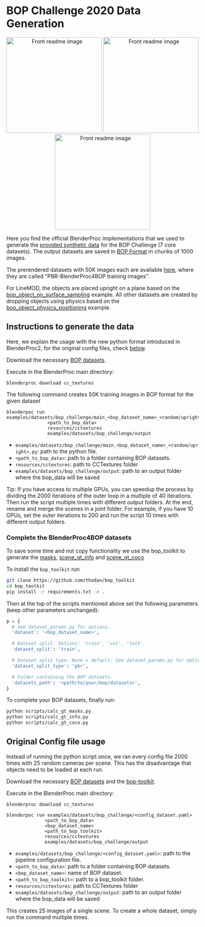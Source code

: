 # BOP Challenge 2020 Data Generation

<p align="center">
<img src="https://bop.felk.cvut.cz/static/img/bop20_pbr/bop20_pbr_tless_01.jpg" alt="Front readme image" width=250>
<img src="https://bop.felk.cvut.cz/static/img/bop20_pbr/bop20_pbr_ycbv_01.jpg" alt="Front readme image" width=250>
<img src="https://bop.felk.cvut.cz/static/img/bop20_pbr/bop20_pbr_ycbv_03.jpg" alt="Front readme image" width=250>
</p>

Here you find the official BlenderProc implementations that we used to generate the [provided synthetic data](https://bop.felk.cvut.cz/datasets/) for the BOP Challenge (7 core datasets). The output datasets are saved in [BOP Format](https://github.com/thodan/bop_toolkit/blob/master/docs/bop_datasets_format.md) in chunks of 1000 images. 

The prerendered datasets with 50K images each are available [here](https://bop.felk.cvut.cz/datasets/), where they are called "PBR-BlenderProc4BOP training images". 

For LineMOD, the objects are placed upright on a plane based on the [bop_object_on_surface_sampling](../bop_object_on_surface_sampling/README.md) example. All other datasets are created by dropping objects using physics based on the [bop_object_physics_positioning](../bop_object_physics_positioning/README.md) example. 

## Instructions to generate the data

Here, we explain the usage with the new python format introduced in BlenderProc2, for the original config files, check [below](#original-config-file-usage).

Download the necessary [BOP datasets](https://bop.felk.cvut.cz/datasets/).

Execute in the BlenderProc main directory:

```
blenderproc download cc_textures 
```

The following command creates 50K training images in BOP format for the given dataset 
```
blenderpoc run examples/datasets/bop_challenge/main_<bop_dataset_name>_<random/upright>.py 
               <path_to_bop_data> 
               resources/cctextures 
               examples/datasets/bop_challenge/output
``` 

* `examples/datasets/bop_challenge/main_<bop_dataset_name>_<random/upright>.py`: path to the python file.
* `<path_to_bop_data>`: path to a folder containing BOP datasets.
* `resources/cctextures`: path to CCTextures folder
* `examples/datasets/bop_challenge/output`: path to an output folder where the bop_data will be saved

Tip: If you have access to multiple GPUs, you can speedup the process by dividing the 2000 iterations of the outer loop in a multiple of 40 iterations. Then run the script multiple times with different output folders. At the end, rename and merge the scenes in a joint folder. For example, if you have 10 GPUs, set the outer iterations to 200 and run the script 10 times with different output folders.

### Complete the BlenderProc4BOP datasets

To save some time and not copy functionality we use the bop_toolkit to generate the [masks](
https://github.com/thodan/bop_toolkit/blob/master/scripts/calc_gt_masks.py), [scene_gt_info](https://github.com/thodan/bop_toolkit/blob/master/scripts/calc_gt_info.py) and [scene_gt_coco](https://github.com/thodan/bop_toolkit/blob/master/scripts/calc_gt_coco.py)

To install the `bop_toolkit` run 

```bash
git clone https://github.com/thodan/bop_toolkit
cd bop_toolkit
pip install -r requirements.txt -e .
```

Then at the top of the scripts mentioned above set the following parameters (keep other parameters unchanged):
```python
p = {
  # See dataset_params.py for options.
  'dataset': '<bop_dataset_name>',

  # Dataset split. Options: 'train', 'val', 'test'.
  'dataset_split': 'train',

  # Dataset split type. None = default. See dataset_params.py for options.
  'dataset_split_type': 'pbr',

  # Folder containing the BOP datasets.
  'datasets_path': '<path/to/your/bop/datasets>',
}
```

To complete your BOP datasets, finally run:

```bash
python scripts/calc_gt_masks.py
python scripts/calc_gt_info.py
python scripts/calc_gt_coco.py
```

## Original Config file usage

Instead of running the python script once, we ran every config file 2000 times with 25 random cameras per scene. This has the disadvantage that objects need to be loaded at each run.

Download the necessary [BOP datasets](https://bop.felk.cvut.cz/datasets/) and the [bop-toolkit](https://github.com/thodan/bop_toolkit). 

Execute in the BlenderProc main directory:

```
blenderproc download cc_textures 
```

```
blenderpoc run examples/datasets/bop_challenge/<config_dataset.yaml> 
              <path_to_bop_data> 
              <bop_dataset_name> 
              <path_to_bop_toolkit> 
              resources/cctextures 
              examples/datasets/bop_challenge/output
``` 

* `examples/datasets/bop_challenge/<config_dataset.yaml>`: path to the pipeline configuration file.
* `<path_to_bop_data>`: path to a folder containing BOP datasets.
* `<bop_dataset_name>`: name of BOP dataset.
* `<path_to_bop_toolkit>`: path to a bop_toolkit folder.
* `resources/cctextures`: path to CCTextures folder
* `examples/datasets/bop_challenge/output`: path to an output folder where the bop_data will be saved

This creates 25 images of a single scene. To create a whole dataset, simply run the command multiple times.